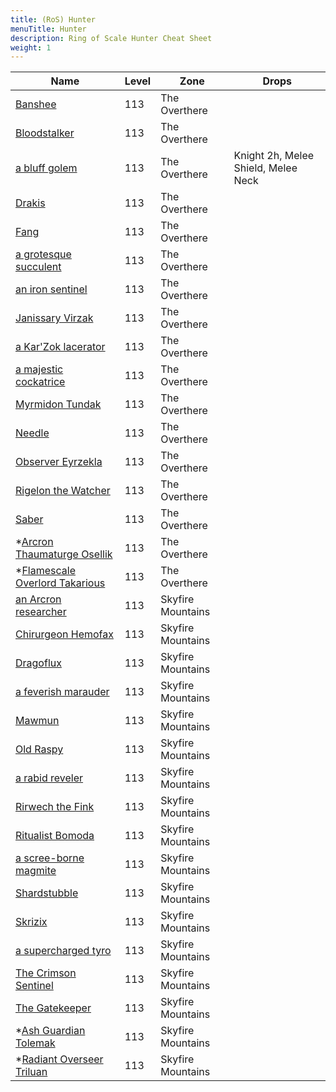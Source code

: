 ```yaml
---
title: (RoS) Hunter
menuTitle: Hunter
description: Ring of Scale Hunter Cheat Sheet
weight: 1
---
```


Name|Level|Zone|Drops
---|---|---|---
[Banshee](Banshee)|113|The Overthere|
[Bloodstalker](bloodstalker)|113|The Overthere|
[a bluff golem](a_bluff_golem)|113|The Overthere|Knight 2h, Melee Shield, Melee Neck
[Drakis](drakis)|113|The Overthere|
[Fang](Fang)|113|The Overthere|
[a grotesque succulent](a_grotesque_succulent)|113|The Overthere|
[an iron sentinel](an_iron_sentinel)|113|The Overthere|
[Janissary Virzak](janissary_virzak)|113|The Overthere|
[a Kar'Zok lacerator](a_karzok_lacerator)|113|The Overthere|
[a majestic cockatrice](a_majestic_cockatrice)|113|The Overthere|
[Myrmidon Tundak](myrmidon_tundak)|113|The Overthere|
[Needle](needle)|113|The Overthere|
[Observer Eyrzekla](observer_eyrzekla)|113|The Overthere|
[Rigelon the Watcher](rigelon_the_watcher)|113|The Overthere|
[Saber](saber)|113|The Overthere|
*[Arcron Thaumaturge Osellik](arcron_thaumaturge_osellik)|113|The Overthere|
*[Flamescale Overlord Takarious](flamescale_overlord_takarious)|113|The Overthere|
[an Arcron researcher](an_arcron_researcher)|113|Skyfire Mountains|
[Chirurgeon Hemofax](chirurgeon_hemofax)|113|Skyfire Mountains|
[Dragoflux](dragoflux)|113|Skyfire Mountains|
[a feverish marauder](a_feverish_marauder)|113|Skyfire Mountains|
[Mawmun](mawmun)|113|Skyfire Mountains|
[Old Raspy](old_raspy)|113|Skyfire Mountains|
[a rabid reveler](a_rabid_reveler)|113|Skyfire Mountains|
[Rirwech the Fink](rirwech_the_fink)|113|Skyfire Mountains|
[Ritualist Bomoda](ritualist_bomoda)|113|Skyfire Mountains|
[a scree-borne magmite](a_screeborne_magmite)|113|Skyfire Mountains|
[Shardstubble](shardstubble)|113|Skyfire Mountains|
[Skrizix](skrizix)|113|Skyfire Mountains|
[a supercharged tyro](a_supercharged_tyro)|113|Skyfire Mountains|
[The Crimson Sentinel](the_crimson_sentinel)|113|Skyfire Mountains|
[The Gatekeeper](the_gatekeeper)|113|Skyfire Mountains|
*[Ash Guardian Tolemak](ash_guardian_tolemak)|113|Skyfire Mountains|
*[Radiant Overseer Triluan](radiant_overseer_triluan)|113|Skyfire Mountains|